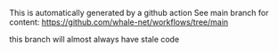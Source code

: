 This is automatically generated by a github action
See main branch for content: https://github.com/whale-net/workflows/tree/main

this branch will almost always have stale code
